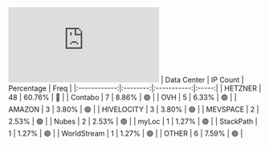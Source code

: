 ![Diagramm](https://github.com/obajay/StateSync-snapshots/blob/main/Projects/Uptick/1/README.md)
| Data Center | IP Count | Percentage | Freq |
|:------------:|:--------:|:-----------:|:-----:|
| HETZNER | 48 | 60.76% | 🔴 |
| Contabo | 7 | 8.86% | 🟢 |
| OVH | 5 | 6.33% | 🟢 |
| AMAZON | 3 | 3.80% | 🟢 |
| HIVELOCITY | 3 | 3.80% | 🟢 |
| MEVSPACE | 2 | 2.53% | 🟢 |
| Nubes | 2 | 2.53% | 🟢 |
| myLoc | 1 | 1.27% | 🟢 |
| StackPath | 1 | 1.27% | 🟢 |
| WorldStream | 1 | 1.27% | 🟢 |
| OTHER | 6 | 7.59% | 🟢 |